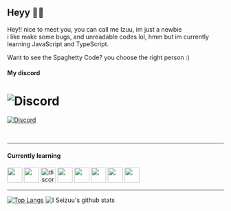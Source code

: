 ## Heyy 👋🏻
Hey!! nice to meet you, you can call me Izuu, im just a newbie <br>
i like make some bugs, and unreadable codes lol, hmm but im currently learning JavaScript and TypeScript.

Want to see the Spaghetty Code? you choose the right person :)

#### My discord
# ![Discord](https://discord.c99.nl/widget/theme-2/271576733168173057.png)
[![Discord](https://discordapp.com/api/guilds/272348156035989504/embed.png)](https://discord.gg/YmJEcFR)

<br>

<hr>

#### Currently learning
<img src="https://upload.wikimedia.org/wikipedia/commons/thumb/9/99/Unofficial_JavaScript_logo_2.svg/512px-Unofficial_JavaScript_logo_2.svg.png" width=35> <img src="https://seeklogo.com/images/T/typescript-logo-B29A3F462D-seeklogo.com.png" width=35>
<a href="https://discord.js.org"><img src="https://cdn.discordapp.com/attachments/740865034887888996/740865173065170994/logo-square.png" width="35" alt="discord.js" /></a>
<img height="35" src="https://img.shields.io/badge/-Nodejs-43853d?style=flat-square&logo=Node.js&logoColor=white"/>
<img height="35" src="https://img.shields.io/badge/-HTML5-E34F26?style=flat-square&logo=html5&logoColor=white" />
<img height="35" src="https://img.shields.io/badge/-Heroku-430098?style=flat-square&logo=heroku&logoColor=white" />
<img height="35" src="https://img.shields.io/badge/-NPM-CB3837?style=flat-square&logo=npm&logoColor=whitee"/>
<img height="35" src="https://img.shields.io/badge/-MongoDB-13aa52?style=flat-square&logo=mongodb&logoColor=white"/>

<hr>


[![Top Langs](https://github-readme-stats.vercel.app/api/top-langs/?username=VeguiIzumi&show_icons=true&theme=radical)](https://github.com/VeguiIzumi)
![I Seizuu's github stats](https://github-readme-stats.vercel.app/api?username=VeguiIzumi&show_icons=true&theme=radical)
